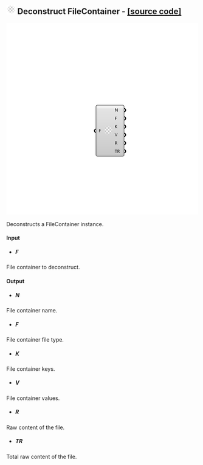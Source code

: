 ## ![](../images/icons/Deconstruct_FileContainer.png) Deconstruct FileContainer - [[source code]](https://github.com/Eddy3D-Dev/Eddy3D-UMCF/blob/release/UMCF/CMP/Meta/DeconstructFileContainerCMP.cs)

![](../images/components/Deconstruct_FileContainer.png)

Deconstructs a FileContainer instance.

#### Input
* ##### F
File container to deconstruct.

#### Output
* ##### N
File container name.
* ##### F
File container file type.
* ##### K
File container keys.
* ##### V
File container values.
* ##### R
Raw content of the file.
* ##### TR
Total raw content of the file.